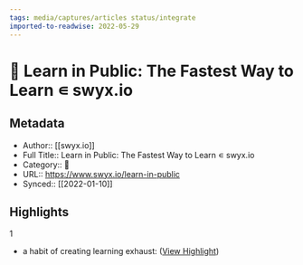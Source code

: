 ```yaml
---
tags: media/captures/articles status/integrate
imported-to-readwise: 2022-05-29
---
```

# 📰 Learn in Public: The Fastest Way to Learn ∊ swyx.io

## Metadata
- Author:: [[swyx.io]]
- Full Title:: Learn in Public: The Fastest Way to Learn ∊ swyx.io
- Category:: 📰
- URL:: https://www.swyx.io/learn-in-public
- Synced:: [[2022-01-10]]

## Highlights
1
- a habit of creating learning exhaust: ([View Highlight](https://instapaper.com/read/1473798782/18471905))
